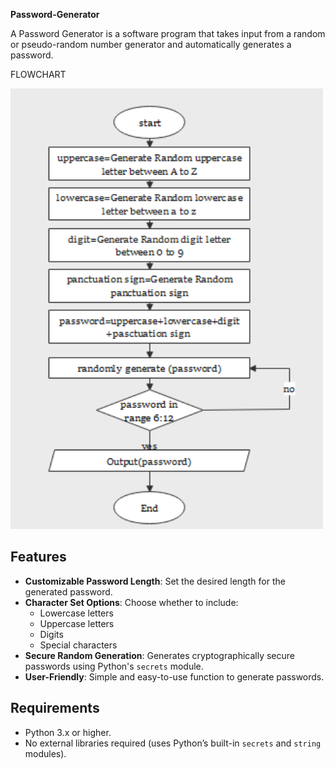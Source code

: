 **Password-Generator**

A Password Generator is a software program that takes input from a random or pseudo-random number generator and automatically generates a password.

FLOWCHART

<img width="500" alt="image" src = "https://github.com/Madan1710/Password-generators/blob/main/flowchart.png">

## Features
- **Customizable Password Length**: Set the desired length for the generated password.
- **Character Set Options**: Choose whether to include:
  - Lowercase letters
  - Uppercase letters
  - Digits
  - Special characters
- **Secure Random Generation**: Generates cryptographically secure passwords using Python's `secrets` module.
- **User-Friendly**: Simple and easy-to-use function to generate passwords.

## Requirements
- Python 3.x or higher.
- No external libraries required (uses Python’s built-in `secrets` and `string` modules).

